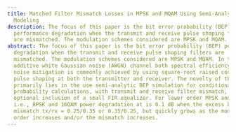 ```yaml
---
title: Matched Filter Mismatch Losses in MPSK and MQAM Using Semi-Analytic BEP
  Modeling
description: The focus of this paper is the bit error probability (BEP)
  performance degradation when the transmit and receive pulse shaping filters
  are mismatched. The modulation schemes considered are MPSK and MQAM.
abstract: The focus of this paper is the bit error probability (BEP) performance
  degradation when the transmit and receive pulse shaping filters are
  mismatched. The modulation schemes considered are MPSK and MQAM. In the
  additive white Gaussian noise (AWGN) channel both spectral efficiency and
  noise mitigation is commonly achieved by using square-root raised cosine (SRC)
  pulse shaping at both the transmitter and receiver. The novelty of this paper
  primarily lies in the use semi-analytic BEP simulation for conditional error
  probability calculations, with transmit and receive filter mismatch, the
  optional inclusion of a small FIR equalizer. For lower order MPSK and MQAM,
  i.e., 8PSK and 16QAM power degradation at is 0.1 dB when the excess bandwidth
  mismatch tx/rx = 0.25/0.35 or 0.35/0.25, but quickly grows as the modulation
  order increases and/or the mismatch increases.
---
```


